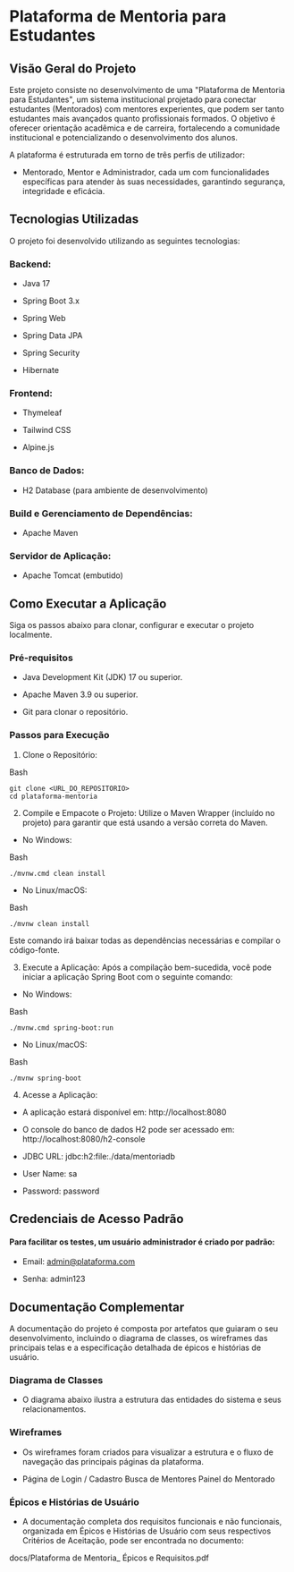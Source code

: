 # Plataforma de Mentoria para Estudantes
## Visão Geral do Projeto
Este projeto consiste no desenvolvimento de uma "Plataforma de Mentoria para Estudantes", um sistema institucional projetado para conectar estudantes (Mentorados) com mentores experientes, que podem ser tanto estudantes mais avançados quanto profissionais formados. O objetivo é oferecer orientação acadêmica e de carreira, fortalecendo a comunidade institucional e potencializando o desenvolvimento dos alunos.


A plataforma é estruturada em torno de três perfis de utilizador: 

- Mentorado, Mentor e Administrador, cada um com funcionalidades específicas para atender às suas necessidades, garantindo segurança, integridade e eficácia.

## Tecnologias Utilizadas
O projeto foi desenvolvido utilizando as seguintes tecnologias:

### Backend:

- Java 17

- Spring Boot 3.x

- Spring Web

- Spring Data JPA

- Spring Security

- Hibernate

### Frontend:

- Thymeleaf

- Tailwind CSS

- Alpine.js

### Banco de Dados:

- H2 Database (para ambiente de desenvolvimento)

### Build e Gerenciamento de Dependências:

- Apache Maven

### Servidor de Aplicação:

- Apache Tomcat (embutido)

## Como Executar a Aplicação
Siga os passos abaixo para clonar, configurar e executar o projeto localmente.

### Pré-requisitos

- Java Development Kit (JDK) 17 ou superior.

- Apache Maven 3.9 ou superior.

- Git para clonar o repositório.

### Passos para Execução

1. Clone o Repositório:

Bash
```
git clone <URL_DO_REPOSITORIO>
cd plataforma-mentoria
```
2. Compile e Empacote o Projeto:
Utilize o Maven Wrapper (incluído no projeto) para garantir que está usando a versão correta do Maven.

-  No Windows:

Bash
```
./mvnw.cmd clean install
```
-  No Linux/macOS:

Bash
```
./mvnw clean install
```
Este comando irá baixar todas as dependências necessárias e compilar o código-fonte.

3. Execute a Aplicação:
Após a compilação bem-sucedida, você pode iniciar a aplicação Spring Boot com o seguinte comando:

-  No Windows:

Bash
```
./mvnw.cmd spring-boot:run
```
-  No Linux/macOS:

Bash
```
./mvnw spring-boot
```
4. Acesse a Aplicação:

- A aplicação estará disponível em: http://localhost:8080

- O console do banco de dados H2 pode ser acessado em: http://localhost:8080/h2-console

- JDBC URL: jdbc:h2:file:./data/mentoriadb

- User Name: sa

- Password: password

## Credenciais de Acesso Padrão

#### Para facilitar os testes, um usuário administrador é criado por padrão:

- Email: admin@plataforma.com

- Senha: admin123

## Documentação Complementar
A documentação do projeto é composta por artefatos que guiaram o seu desenvolvimento, incluindo o diagrama de classes, os wireframes das principais telas e a especificação detalhada de épicos e histórias de usuário.

### Diagrama de Classes

- O diagrama abaixo ilustra a estrutura das entidades do sistema e seus relacionamentos.

### Wireframes

- Os wireframes foram criados para visualizar a estrutura e o fluxo de navegação das principais páginas da plataforma.

-  Página de Login / Cadastro	Busca de Mentores	Painel do Mentorado
### Épicos e Histórias de Usuário

- A documentação completa dos requisitos funcionais e não funcionais, organizada em Épicos e Histórias de Usuário com seus respectivos Critérios de Aceitação, pode ser encontrada no documento:

docs/Plataforma de Mentoria_ Épicos e Requisitos.pdf
